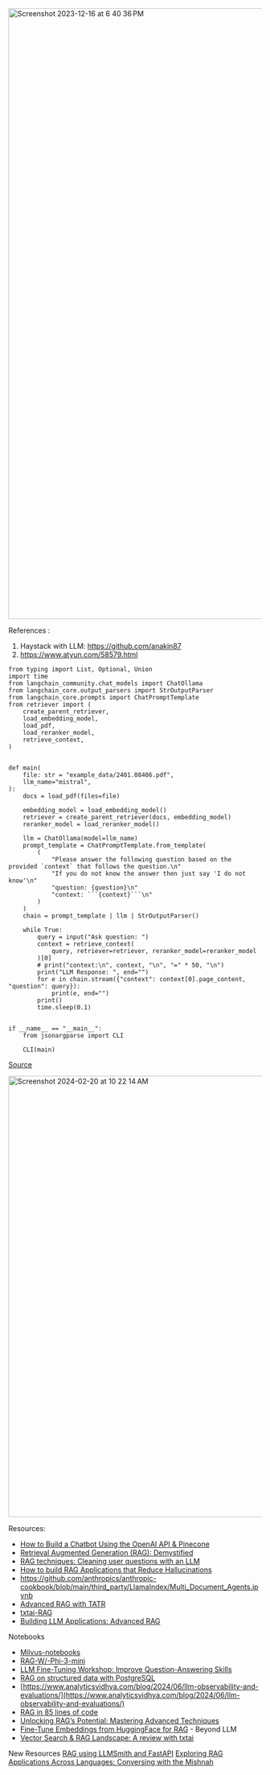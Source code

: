 
<img width="1214" alt="Screenshot 2023-12-16 at 6 40 36 PM" src="https://github.com/andysingal/modern_nlp_2/assets/20493493/45c66a20-1bf2-4faf-a5f7-359fc7da9847">



References :
1. Haystack with LLM: https://github.com/anakin87
2. https://www.atyun.com/58579.html 

```
from typing import List, Optional, Union
import time
from langchain_community.chat_models import ChatOllama
from langchain_core.output_parsers import StrOutputParser
from langchain_core.prompts import ChatPromptTemplate
from retriever import (
    create_parent_retriever,
    load_embedding_model,
    load_pdf,
    load_reranker_model,
    retrieve_context,
)


def main(
    file: str = "example_data/2401.08406.pdf",
    llm_name="mistral",
):
    docs = load_pdf(files=file)

    embedding_model = load_embedding_model()
    retriever = create_parent_retriever(docs, embedding_model)
    reranker_model = load_reranker_model()

    llm = ChatOllama(model=llm_name)
    prompt_template = ChatPromptTemplate.from_template(
        (
            "Please answer the following question based on the provided `context` that follows the question.\n"
            "If you do not know the answer then just say 'I do not know'\n"
            "question: {question}\n"
            "context: ```{context}```\n"
        )
    )
    chain = prompt_template | llm | StrOutputParser()

    while True:
        query = input("Ask question: ")
        context = retrieve_context(
            query, retriever=retriever, reranker_model=reranker_model
        )[0]
        # print("context:\n", context, "\n", "=" * 50, "\n")
        print("LLM Response: ", end="")
        for e in chain.stream({"context": context[0].page_content, "question": query}):
            print(e, end="")
        print()
        time.sleep(0.1)


if __name__ == "__main__":
    from jsonargparse import CLI

    CLI(main)
```
[Source](https://lightning.ai/lightning-ai/studios/document-chat-assistant-using-rag)

<img width="877" alt="Screenshot 2024-02-20 at 10 22 14 AM" src="https://github.com/andysingal/llm-course/assets/20493493/4f722453-a82f-4bea-ab52-78c416740284">


Resources:
- [How to Build a Chatbot Using the OpenAI API & Pinecone](https://www.datacamp.com/tutorial/how-to-build-chatbots-using-openai-api-and-pinecone)
- [Retrieval Augmented Generation (RAG): Demystified](https://cheatsheet.md/ja/prompt-engineering/rag-llm)
- [RAG techniques: Cleaning user questions with an LLM](https://techcommunity.microsoft.com/t5/educator-developer-blog/rag-techniques-cleaning-user-questions-with-an-llm/ba-p/4075340)
- [How to build RAG Applications that Reduce Hallucinations](https://community.aws/content/2ddbSgLL6Ey1et3Cq2k2m6C2SvW/how-to-build-rag-applications-that-reduce-hallucinations)
- https://github.com/anthropics/anthropic-cookbook/blob/main/third_party/LlamaIndex/Multi_Document_Agents.ipynb
- [Advanced RAG with TATR](https://walkingtree.tech/advanced-rag-multi-modal-techniques-for-accurate-data-extraction/)
- [txtai-RAG](https://dev.to/neuml/advanced-rag-with-guided-generation-38ca)
- [Building LLM Applications: Advanced RAG](https://medium.com/@vipra_singh/building-llm-applications-advanced-rag-part-10-ec0fe735aeb1)

Notebooks
- [Milvus-notebooks](https://github.com/milvus-io/bootcamp/blob/master/bootcamp/RAG/multi_doc_qa_llamaindex.ipynb)
- [RAG-W/-Phi-3-mini](https://www.kaggle.com/code/ahmedeldokmak/rag-w-phi-3-mini)
- [LLM Fine-Tuning Workshop: Improve Question-Answering Skills](https://dev.to/admantium/llm-fine-tuning-workshop-improve-question-answering-skills-1h18)
- [RAG on structured data with PostgreSQL](https://techcommunity.microsoft.com/t5/microsoft-developer-community/rag-on-structured-data-with-postgresql/ba-p/4164456)
- [https://www.analyticsvidhya.com/blog/2024/06/llm-observability-and-evaluations/](https://www.analyticsvidhya.com/blog/2024/06/llm-observability-and-evaluations/)
- [RAG in 85 lines of code](https://docs.zenml.io/user-guide/llmops-guide/rag-with-zenml/rag-85-loc)
- [Unlocking RAG’s Potential: Mastering Advanced Techniques](https://procogia.com/unlocking-rags-potential-mastering-advanced-techniques-part-1/)
- [Fine-Tune Embeddings from HuggingFace for RAG](https://huggingface.co/blog/lucifertrj/finetune-embeddings) - Beyond LLM
- [Vector Search & RAG Landscape: A review with txtai](https://medium.com/neuml/vector-search-rag-landscape-a-review-with-txtai-a7f37ad0e187)


New Resources
[RAG using LLMSmith and FastAPI](https://dev.to/dheerajgopi/rag-using-llmsmith-and-fastapi-1e6i) 
[Exploring RAG Applications Across Languages: Conversing with the Mishnah](https://towardsdatascience.com/exploring-rag-applications-across-languages-conversing-with-the-mishnah-16615c30f780) 


  
